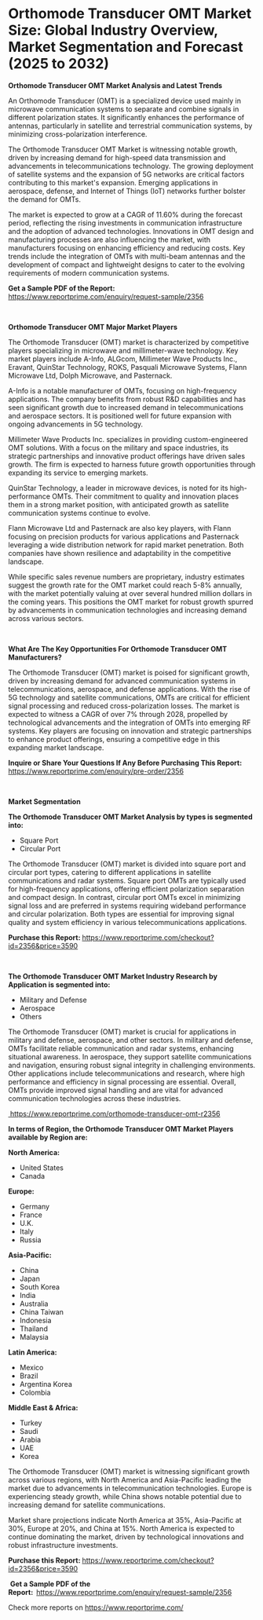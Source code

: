 <p><h1>Orthomode Transducer OMT Market Size: Global Industry Overview, Market Segmentation and Forecast (2025 to 2032)</h1></p><p><strong>Orthomode Transducer OMT Market Analysis and Latest Trends</strong></p>
<p><p>An Orthomode Transducer (OMT) is a specialized device used mainly in microwave communication systems to separate and combine signals in different polarization states. It significantly enhances the performance of antennas, particularly in satellite and terrestrial communication systems, by minimizing cross-polarization interference. </p><p>The Orthomode Transducer OMT Market is witnessing notable growth, driven by increasing demand for high-speed data transmission and advancements in telecommunications technology. The growing deployment of satellite systems and the expansion of 5G networks are critical factors contributing to this market's expansion. Emerging applications in aerospace, defense, and Internet of Things (IoT) networks further bolster the demand for OMTs.</p><p>The market is expected to grow at a CAGR of 11.60% during the forecast period, reflecting the rising investments in communication infrastructure and the adoption of advanced technologies. Innovations in OMT design and manufacturing processes are also influencing the market, with manufacturers focusing on enhancing efficiency and reducing costs. Key trends include the integration of OMTs with multi-beam antennas and the development of compact and lightweight designs to cater to the evolving requirements of modern communication systems.</p></p>
<p><strong>Get a Sample PDF of the Report:&nbsp;</strong> <a href="https://www.reportprime.com/enquiry/request-sample/2356?utm_campaign=3122&utm_medium=2&utm_source=Github&utm_content=ia&utm_term=18032025&utm_id=orthomode-transducer-omt">https://www.reportprime.com/enquiry/request-sample/2356</a></p>
<p>&nbsp;</p>
<p><strong>Orthomode Transducer OMT Major Market Players</strong></p>
<p><p>The Orthomode Transducer (OMT) market is characterized by competitive players specializing in microwave and millimeter-wave technology. Key market players include A-Info, ALGcom, Millimeter Wave Products Inc., Eravant, QuinStar Technology, ROKS, Pasquali Microwave Systems, Flann Microwave Ltd, Dolph Microwave, and Pasternack.</p><p>A-Info is a notable manufacturer of OMTs, focusing on high-frequency applications. The company benefits from robust R&D capabilities and has seen significant growth due to increased demand in telecommunications and aerospace sectors. It is positioned well for future expansion with ongoing advancements in 5G technology.</p><p>Millimeter Wave Products Inc. specializes in providing custom-engineered OMT solutions. With a focus on the military and space industries, its strategic partnerships and innovative product offerings have driven sales growth. The firm is expected to harness future growth opportunities through expanding its service to emerging markets.</p><p>QuinStar Technology, a leader in microwave devices, is noted for its high-performance OMTs. Their commitment to quality and innovation places them in a strong market position, with anticipated growth as satellite communication systems continue to evolve.</p><p>Flann Microwave Ltd and Pasternack are also key players, with Flann focusing on precision products for various applications and Pasternack leveraging a wide distribution network for rapid market penetration. Both companies have shown resilience and adaptability in the competitive landscape.</p><p>While specific sales revenue numbers are proprietary, industry estimates suggest the growth rate for the OMT market could reach 5-8% annually, with the market potentially valuing at over several hundred million dollars in the coming years. This positions the OMT market for robust growth spurred by advancements in communication technologies and increasing demand across various sectors.</p></p>
<p>&nbsp;</p>
<p><strong>What Are The Key Opportunities For Orthomode Transducer OMT Manufacturers?</strong></p>
<p><p>The Orthomode Transducer (OMT) market is poised for significant growth, driven by increasing demand for advanced communication systems in telecommunications, aerospace, and defense applications. With the rise of 5G technology and satellite communications, OMTs are critical for efficient signal processing and reduced cross-polarization losses. The market is expected to witness a CAGR of over 7% through 2028, propelled by technological advancements and the integration of OMTs into emerging RF systems. Key players are focusing on innovation and strategic partnerships to enhance product offerings, ensuring a competitive edge in this expanding market landscape.</p></p>
<p><strong>Inquire or Share Your Questions If Any Before Purchasing This Report:</strong> <a href="https://www.reportprime.com/enquiry/pre-order/2356?utm_campaign=3122&utm_medium=2&utm_source=Github&utm_content=ia&utm_term=18032025&utm_id=orthomode-transducer-omt">https://www.reportprime.com/enquiry/pre-order/2356</a></p>
<p>&nbsp;</p>
<p><strong>Market Segmentation</strong></p>
<p><strong>The Orthomode Transducer OMT Market Analysis by types is segmented into:</strong></p>
<p><ul><li>Square Port</li><li>Circular Port</li></ul></p>
<p><p>The Orthomode Transducer (OMT) market is divided into square port and circular port types, catering to different applications in satellite communications and radar systems. Square port OMTs are typically used for high-frequency applications, offering efficient polarization separation and compact design. In contrast, circular port OMTs excel in minimizing signal loss and are preferred in systems requiring wideband performance and circular polarization. Both types are essential for improving signal quality and system efficiency in various telecommunications applications.</p></p>
<p><strong>Purchase this Report:&nbsp;</strong><a href="https://www.reportprime.com/checkout?id=2356&price=3590&utm_campaign=3122&utm_medium=2&utm_source=Github&utm_content=ia&utm_term=18032025&utm_id=orthomode-transducer-omt">https://www.reportprime.com/checkout?id=2356&price=3590</a></p>
<p>&nbsp;</p>
<p><strong>The Orthomode Transducer OMT Market Industry Research by Application is segmented into:</strong></p>
<p><ul><li>Military and Defense</li><li>Aerospace</li><li>Others</li></ul></p>
<p><p>The Orthomode Transducer (OMT) market is crucial for applications in military and defense, aerospace, and other sectors. In military and defense, OMTs facilitate reliable communication and radar systems, enhancing situational awareness. In aerospace, they support satellite communications and navigation, ensuring robust signal integrity in challenging environments. Other applications include telecommunications and research, where high performance and efficiency in signal processing are essential. Overall, OMTs provide improved signal handling and are vital for advanced communication technologies across these industries.</p></p>
<p><a href="https://www.reportprime.com/orthomode-transducer-omt-r2356?utm_campaign=3122&utm_medium=2&utm_source=Github&utm_content=ia&utm_term=18032025&utm_id=orthomode-transducer-omt">&nbsp;https://www.reportprime.com/orthomode-transducer-omt-r2356</a></p>
<p><strong>In terms of Region, the Orthomode Transducer OMT Market Players available by Region are:</strong></p>
<p>
    <p> <strong> North America: </strong>
        <ul>
            <li>United States</li>
            <li>Canada</li>
        </ul>
        </p> 
    <p> <strong> Europe: </strong>
        <ul>
            <li>Germany</li>
            <li>France</li>
            <li>U.K.</li>
            <li>Italy</li>
            <li>Russia</li>
        </ul>
        </p> 
    <p> <strong> Asia-Pacific: </strong>
        <ul>
            <li>China</li>
            <li>Japan</li>
            <li>South Korea</li>
            <li>India</li>
            <li>Australia</li>
            <li>China Taiwan</li>
            <li>Indonesia</li>
            <li>Thailand</li>
            <li>Malaysia</li>
        </ul>
        </p> 
    <p> <strong> Latin America: </strong>
        <ul>
            <li>Mexico</li>
            <li>Brazil</li>
            <li>Argentina Korea</li>
            <li>Colombia</li>
        </ul>
        </p> 
    <p> <strong> Middle East & Africa: </strong>
        <ul>
            <li>Turkey</li>
            <li>Saudi</li>
            <li>Arabia</li>
            <li>UAE</li>
            <li>Korea</li>
        </ul>
    </p>
    </p>
<p><p>The Orthomode Transducer (OMT) market is witnessing significant growth across various regions, with North America and Asia-Pacific leading the market due to advancements in telecommunication technologies. Europe is experiencing steady growth, while China shows notable potential due to increasing demand for satellite communications. </p><p>Market share projections indicate North America at 35%, Asia-Pacific at 30%, Europe at 20%, and China at 15%. North America is expected to continue dominating the market, driven by technological innovations and robust infrastructure investments.</p></p>
<p><strong>Purchase this Report: </strong><a href="https://www.reportprime.com/checkout?id=2356&price=3590&utm_campaign=3122&utm_medium=2&utm_source=Github&utm_content=ia&utm_term=18032025&utm_id=orthomode-transducer-omt">https://www.reportprime.com/checkout?id=2356&price=3590</a></p>
<p>&nbsp;<strong>Get a Sample PDF of the Report:&nbsp;&nbsp;</strong><a href="https://www.reportprime.com/enquiry/request-sample/2356?utm_campaign=3122&utm_medium=2&utm_source=Github&utm_content=ia&utm_term=18032025&utm_id=orthomode-transducer-omt">https://www.reportprime.com/enquiry/request-sample/2356</a></p>
<p><strong></strong></p>
<p>Check more reports on <a href="https://www.reportprime.com/?utm_campaign=3122&utm_medium=2&utm_source=Github&utm_content=ia&utm_term=18032025&utm_id=orthomode-transducer-omt">https://www.reportprime.com/</a></p>